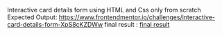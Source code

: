 Interactive card details form using HTML and Css only from scratch
Expected Output: https://www.frontendmentor.io/challenges/interactive-card-details-form-XpS8cKZDWw
final result : [final result](<Output image.png>)